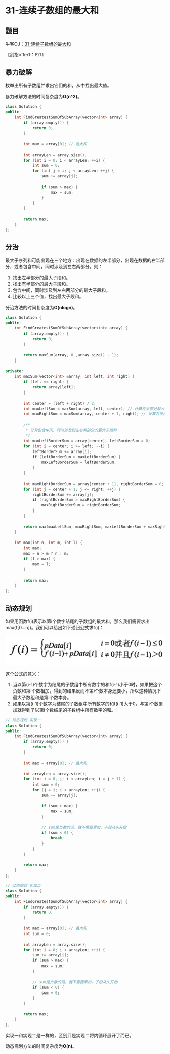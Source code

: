 # 31-连续子数组的最大和

## 题目

牛客OJ：[31-连续子数组的最大和](https://www.nowcoder.com/practice/459bd355da1549fa8a49e350bf3df484?tpId=13&tqId=11183&rp=1&ru=/ta/coding-interviews&qru=/ta/coding-interviews/question-ranking)


《剑指offer》：`P171`

## 暴力破解

枚举出所有子数组并求出它们的和，从中找出最大值。

暴力破解方法的时间复杂度为**O(n^2)**。

```c++
class Solution {
public:
    int FindGreatestSumOfSubArray(vector<int> array) {
        if (array.empty()) {
            return 0;
        }
        
        int max = array[0]; // 最大和

        int arrayLen = array.size();
        for (int i = 0; i < arrayLen; ++i) {
            int sum = 0;
            for (int j = i; j < arrayLen; ++j) {
                sum += array[j];

                if (sum > max) {
                    max = sum;
                }
            }
        }

        return max;
    }
};
```

## 分治

最大子序列和可能出现在三个地方：出现在数据的左半部分，出现在数据的右半部分，或者包含中间，同时涉及到左右两部分，则：

1. 找出左半部分的最大子段和。
2. 找出有半部分的最大子段和。
3. 包含中间，同时涉及到左右两部分的最大子段和。
4. 比较以上三个值，找出最大子段和。

分治方法的时间复杂度为**O(nlogn)**。

```c++
class Solution {
public:
    int FindGreatestSumOfSubArray(vector<int> array) {
        if (array.empty()) {
            return 0;
        }

        return maxSum(array, 0 ,array.size() - 1);
    }

private:
    int maxSum(vector<int> &array, int left, int right) {
        if (left == right) {
            return array[left];
        }

        int center = (left + right) / 2;
        int maxLeftSum = maxSum(array, left, center); // 计算左半部分最大子段和
        int maxRightSum = maxSum(array, center + 1, right); // 计算右半部分最大子段和

        /**
         * 计算包含中间，同时涉及到左右两部分的最大子段和
         */
        int maxLeftBorderSum = array[center], leftBorderSum = 0;
        for (int i = center; i >= left; --i) {
            leftBorderSum += array[i];
            if (leftBorderSum > maxLeftBorderSum) {
                maxLeftBorderSum = leftBorderSum;
            }
        }

        int maxRightBorderSum = array[center + 1], rightBorderSum = 0;
        for (int j = center + 1; j <= right; ++j) {
            rightBorderSum += array[j];
            if (rightBorderSum > maxRightBorderSum) {
                maxRightBorderSum = rightBorderSum;
            }
        }

        return max(maxLeftSum, maxRightSum, maxLeftBorderSum + maxRightBorderSum);
    }

    int max(int n, int m, int l) {
        int max;
        max = n > m ? n : m;
        if (l > max) {
            max = l;
        }

        return max;
    }
};
```

## 动态规划

如果用函数f(i)表示以第i个数字结尾的子数组的最大和，那么我们需要求出max(f[0...n])。我们可以给出如下递归公式求f(i)：

![动态规划递推方程](./dp.jpg)

这个公式的意义：

1. 当以第(i-1)个数字为结尾的子数组中所有数字的和f(i-1)小于0时，如果把这个负数和第i个数相加，得到的结果反而不第i个数本身还要小，所以这种情况下最大子数组和是第i个数本身。
2. 如果以第(i-1)个数字为结尾的子数组中所有数字的和f(i-1)大于0，与第i个数累加就得到了以第i个数结尾的子数组中所有数字的和。

```c++
// 动态规划 实现一
class Solution {
public:
    int FindGreatestSumOfSubArray(vector<int> array) {
        if (array.empty()) {
            return 0;
        }

        int max = array[0]; // 最大和

        int arrayLen = array.size();
        for (int i = 0, j; i < arrayLen; i = j + 1) {
            int sum = 0;
            for (j = i; j < arrayLen; ++j) {
                sum += array[j];

                if (sum > max) {
                    max = sum;
                }

                // sum是负数的话，就不需要累加，子段从头开始
                if (sum < 0) {
                    break;
                }
            }
        }

        return max;
    }
};
```

```c++
// 动态规划 实现二
class Solution {
public:
    int FindGreatestSumOfSubArray(vector<int> array) {
        if (array.empty()) {
            return 0;
        }
        
        int max = array[0]; // 最大和
        int sum = 0;

        int arrayLen = array.size();
        for (int i = 0; i < arrayLen; ++i) {
            sum += array[i];
            if (sum > max) {
                max = sum;
            }

            // sum是负数的话，就不需要累加，子段从头开始
            if (sum < 0) {
                sum = 0;
            }
        }

        return max;
    }
};
```

实现一和实现二是一样的，区别只是实现二将内循环展开了而已。

动态规划方法的时间复杂度为**O(n)**。